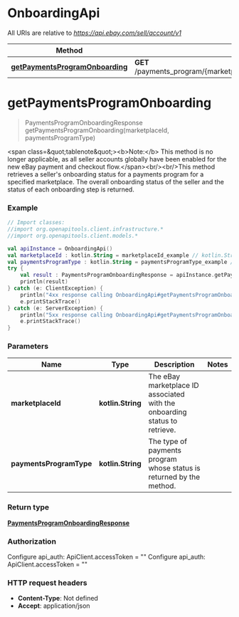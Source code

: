 # OnboardingApi

All URIs are relative to *https://api.ebay.com/sell/account/v1*

Method | HTTP request | Description
------------- | ------------- | -------------
[**getPaymentsProgramOnboarding**](OnboardingApi.md#getPaymentsProgramOnboarding) | **GET** /payments_program/{marketplace_id}/{payments_program_type}/onboarding | 


<a name="getPaymentsProgramOnboarding"></a>
# **getPaymentsProgramOnboarding**
> PaymentsProgramOnboardingResponse getPaymentsProgramOnboarding(marketplaceId, paymentsProgramType)



&lt;span class&#x3D;\&quot;tablenote\&quot;&gt;&lt;b&gt;Note:&lt;/b&gt; This method is no longer applicable, as all seller accounts globally have been enabled for the new eBay payment and checkout flow.&lt;/span&gt;&lt;br/&gt;&lt;br/&gt;This method retrieves a seller&#39;s onboarding status for a payments program for a specified marketplace. The overall onboarding status of the seller and the status of each onboarding step is returned.

### Example
```kotlin
// Import classes:
//import org.openapitools.client.infrastructure.*
//import org.openapitools.client.models.*

val apiInstance = OnboardingApi()
val marketplaceId : kotlin.String = marketplaceId_example // kotlin.String | The eBay marketplace ID associated with the onboarding status to retrieve.
val paymentsProgramType : kotlin.String = paymentsProgramType_example // kotlin.String | The type of payments program whose status is returned by the method.
try {
    val result : PaymentsProgramOnboardingResponse = apiInstance.getPaymentsProgramOnboarding(marketplaceId, paymentsProgramType)
    println(result)
} catch (e: ClientException) {
    println("4xx response calling OnboardingApi#getPaymentsProgramOnboarding")
    e.printStackTrace()
} catch (e: ServerException) {
    println("5xx response calling OnboardingApi#getPaymentsProgramOnboarding")
    e.printStackTrace()
}
```

### Parameters

Name | Type | Description  | Notes
------------- | ------------- | ------------- | -------------
 **marketplaceId** | **kotlin.String**| The eBay marketplace ID associated with the onboarding status to retrieve. |
 **paymentsProgramType** | **kotlin.String**| The type of payments program whose status is returned by the method. |

### Return type

[**PaymentsProgramOnboardingResponse**](PaymentsProgramOnboardingResponse.md)

### Authorization


Configure api_auth:
    ApiClient.accessToken = ""
Configure api_auth:
    ApiClient.accessToken = ""

### HTTP request headers

 - **Content-Type**: Not defined
 - **Accept**: application/json


